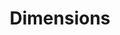 ---
layout: default
bigquery: https://console.cloud.google.com/bigquery?p=covid-19-dimensions-ai&page=table&d=data&t=publications
contributors: Digital Science, https://www.digital-science.com/
cost: Free for personal, non-commercial use.
description: Dimensions contains more than 100 million publications, ranging from
  articles published in scholarly journals, books and book chapters, to preprints
  and conference proceedings. All publications are contextualized with linked data
  sets, funding, publications, patents, clinical trials, and policy documents. You
  can also view associated categories, funders, institutions, and researcher profiles.
documentation: https://docs.dimensions.ai/bigquery/index.html
last_edit: 04/12/2022, 18:12:53
location: https://www.dimensions.ai/products/free/
maintained_by: Digital Science, https://www.digital-science.com/
schema_fields:
- legal_status
- id
- priority_year
- current_assignee
- funding_amount
- inventor_names
- volume
- category_for
- date_imported_gbq
- funding_currency
- research_org_city_names
- funder_org_cities
- publication_date
- journal
- legal_events
- external_ids
- funder_org_acronyms
- filing_year
- repository_url
- category_hrcs_rac
- associated_publication_pmid
- end_year
- proceedings_title
- category_icrp_cso
- assignee_orgs
- funding_cny
- granted_year
- grant_number
- editors
- family_id
- arxiv_id
- research_org_state_codes
- research_orgs
- address
- supporting_grant_ids
- category_hrcs_hc
- category_hra
- parent_id
- isbn
- researcher_ids
- assignee_countries
- cpc
- funder_countries
- book_title
- clinical_trial_ids
- reference_ids
- end_date
- mesh_headings
- year
- date
- aliases
- citations_count
- associated_publication_doi
- wikipedia_url
- original_assignee_orgs
- date_print
- mesh_terms
- start_date
- acronyms
- status
- date_inserted
- original_abstract
- source_id
- category_icrp_ct
- linkout
- kind
- associated_publication_arxiv_id
- organisation_details
- research_org_countries
- current_assignee_countries
- issue
- journal_lists
- funding_chf
- acronym
- ipcr
- funding_gbp
- labels
- metrics
- filing_status
- registry
- embargo_date
- title
- language
- foa_number
- pmid
- altmetrics
- funding_details
- subtitles
- established
- funding_jpy
- date_normal
- brief_title
- filing_date
- book_series_title
- license
- citation_string
- publisher
- interventions
- open_access_categories
- funding_usd
- funder_orgs
- repository_name
- email_address
- jurisdiction
- research_org_country_names
- start_year
- description
- funding_eur
- original_assignee
- date_online
- conditions
- category_rcdc
- current_assignee_orgs
- resulting_publication_doi
- created_date
- citations
- conference
- patent_ids
- active_years
- category_uoa
- types
- eisbn
- original_assignee_countries
- application_number
- granted_date
- resulting_publication_ids
- links
- expiration_year
- investigators
- categories
- name
- funding_cad
- family_count
- original_title
- funder_org_state_codes
- gender
- cited_by_ids
- category_bra
- funding_nzd
- pages
- publication_ids
- expiration_date
- associated_grant_ids
- authors
- research_org_state_names
- abstract
- associated_publication_id
- repository_id
- funder_org_countries
- phase
- publication_year
- acknowledgements
- date_modified
- funding_aud
- relationships
- doi
- type
- concepts
- priority_date
- category_sdg
- funder_org
- open_access_categories_v2
- family_members_ids
- research_org_cities
- pmcid
shortname: dimensions
tags:
- scholarly literature
- patents
- funding
- clinical trials
- academic profiles
terms_of_use: 'Use of both the Dimensions COVID-19 dataset and full Dimensions dataset
  are subject to the Dimensions Terms of use: https://www.dimensions.ai/policies-terms-legal '
title: Dimensions
uuid: dcff88bd-fe6b-4fdb-8159-809bf9d7bc1c
---